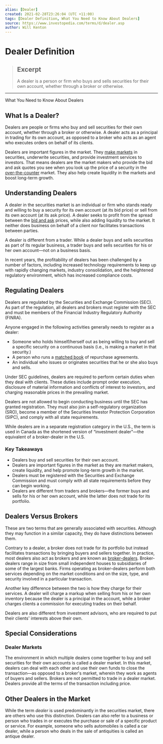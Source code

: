```yaml
---
alias: [Dealer]
created: 2021-02-28T23:26:04 (UTC +11:00)
tags: [Dealer Definition, What You Need to Know About Dealers]
source: https://www.investopedia.com/terms/d/dealer.asp
author: Will Kenton
---
```


# Dealer Definition

> ## Excerpt
> A dealer is a person or firm who buys and sells securities for their own account, whether through a broker or otherwise.

---

What You Need to Know About Dealers
## What Is a Dealer?

Dealers are people or firms who buy and sell securities for their own account, whether through a broker or otherwise. A dealer acts as a principal in trading for its own account, as opposed to a broker who acts as an agent who executes orders on behalf of its clients.

Dealers are important figures in the market. They [make markets](https://www.investopedia.com/terms/m/makeamarket.asp) in securities, underwrite securities, and provide investment services to investors. That means dealers are the market makers who provide the bid and ask quotes you see when you look up the price of a security in the [over-the-counter](https://www.investopedia.com/terms/o/otc.asp) market. They also help create liquidity in the markets and boost long-term growth.

## Understanding Dealers

A dealer in the securities market is an individual or firm who stands ready and willing to buy a security for its own account (at its bid price) or sell from its own account (at its ask price). A dealer seeks to profit from the spread between the [bid and ask](https://www.investopedia.com/terms/b/bid-askspread.asp) prices, while also adding liquidity to the market. It neither does business on behalf of a client nor facilitates transactions between parties.

A dealer is different from a trader. While a dealer buys and sells securities as part of its regular business, a trader buys and sells securities for his or her own account—not on a business basis.

In recent years, the profitability of dealers has been challenged by a number of factors, including increased technology requirements to keep up with rapidly changing markets, industry consolidation, and the heightened regulatory environment, which has increased compliance costs.

## Regulating Dealers

Dealers are regulated by the Securities and Exchange Commission (SEC). As part of the regulation, all dealers and brokers must register with the SEC and must be members of the Financial Industry Regulatory Authority (FINRA).

Anyone engaged in the following activities generally needs to register as a dealer:

-   Someone who holds himself/herself out as being willing to buy and sell a specific security on a continuous basis (i.e., is making a market in that security.)
-   A person who runs a [matched book](https://www.investopedia.com/terms/m/matchedbook.asp) of repurchase agreements.
-   An individual who issues or originates securities that he or she also buys and sells.

Under SEC guidelines, dealers are required to perform certain duties when they deal with clients. These duties include prompt order execution, disclosure of material information and conflicts of interest to investors, and charging reasonable prices in the prevailing market.

Dealers are not allowed to begin conducting business until the SEC has granted registration. They must also join a self-regulatory organization (SRO), become a member of the Securities Investor Protection Corporation (SIPC), and comply with all state requirements.

While dealers are in a separate registration category in the U.S., the term is used in Canada as the shortened version of “investment dealer"—the equivalent of a broker-dealer in the U.S.

### Key Takeaways

-   Dealers buy and sell securities for their own account.
-   Dealers are important figures in the market as they are market makers, create liquidity, and help promote long-term growth in the market.
-   Dealers must be registered with the Securities and Exchange Commission and must comply with all state requirements before they can begin working.
-   Dealers are different from traders and brokers—the former buys and sells for his or her own account, while the latter does not trade for its portfolio.

## Dealers Versus Brokers

These are two terms that are generally associated with securities. Although they may function in a similar capacity, they do have distinctions between them.

Contrary to a dealer, a broker does not trade for its portfolio but instead facilitates transactions by bringing buyers and sellers together. In practice, most dealers also act as brokers and are known as [broker-dealers](https://www.investopedia.com/terms/b/broker-dealer.asp). Broker-dealers range in size from small independent houses to subsidiaries of some of the largest banks. Firms operating as broker-dealers perform both services depending on the market conditions and on the size, type, and security involved in a particular transaction.

Another key difference between the two is how they charge for their services. A dealer will charge a markup when selling from his or her own inventory because the dealer is a principal in the account, while a broker charges clients a commission for executing trades on their behalf.

Dealers are also different from investment advisors, who are required to put their clients' interests above their own.

## Special Considerations

### Dealer Markets

The environment in which multiple dealers come together to buy and sell securities for their own accounts is called a dealer market. In this market, dealers can deal with each other and use their own funds to close the transaction—as opposed to a broker's market, wherein they work as agents of buyers and sellers. Brokers are not permitted to trade in a dealer market. Dealers provide all the terms of the transaction including price.

## Other Dealers in the Market

While the term _dealer_ is used predominantly in the securities market, there are others who use this distinction. Dealers can also refer to a business or person who trades in or executes the purchase or sale of a specific product or service. For example, someone who sells automobiles is called a car dealer, while a person who deals in the sale of antiquities is called an antique dealer.

